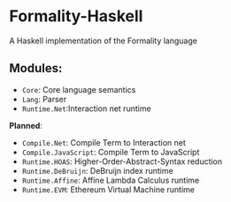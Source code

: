 # Formality-Haskell

A Haskell implementation of the Formality language

## Modules:

- `Core`: Core language semantics
- `Lang`: Parser
- `Runtime.Net`:Interaction net runtime

**Planned**:
- `Compile.Net`: Compile Term to Interaction net
- `Compile.JavaScript`: Compile Term to JavaScript
- `Runtime.HOAS`: Higher-Order-Abstract-Syntax reduction
- `Runtime.DeBruijn`: DeBruijn index runtime
- `Runtime.Affine`: Affine Lambda Calculus runtime
- `Runtime.EVM`: Ethereum Virtual Machine runtime
